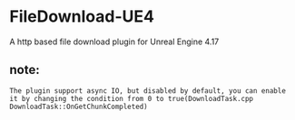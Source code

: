 # FileDownload-UE4
A http based file download plugin for Unreal Engine 4.17

## note:
    The plugin support async IO, but disabled by default, you can enable it by changing the condition from 0 to true(DownloadTask.cpp DownloadTask::OnGetChunkCompleted)
